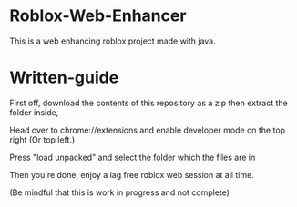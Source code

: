 # Roblox-Web-Enhancer
This is a web enhancing roblox project made with java.
# Written-guide
First off, download the contents of this repository as a zip then extract the folder inside,
 
Head over to chrome://extensions and enable developer mode on the top right (Or top left.)

Press "load unpacked" and select the folder which the files are in

Then you're done, enjoy a lag free roblox web session at all time.

(Be mindful that this is work in progress and not complete)

